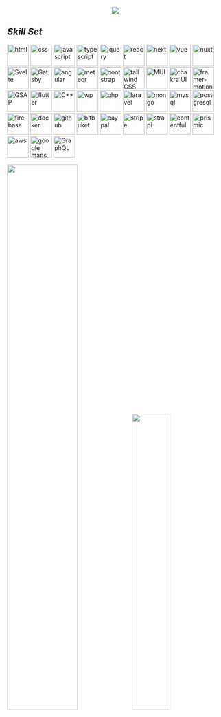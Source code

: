 <p align="center"><img src="https://readme-typing-svg.herokuapp.com/?lines=Web%20and%20Mobile%20;Correct%20Logic%20and%20high%20Creativety;High%20Coding%20level%20and%20Clean%20Code;Always%20learning%20new%20tech&font=Lobster&center=true&width=650&height=120&color=0194DD&vCenter=true&size=36"></p>

## _Skill Set_

<p algin="right" width="320px">
    <img height="50" src="https://user-images.githubusercontent.com/86986628/166917156-8e41705c-9a45-40c9-91c5-88a9725581ae.svg" width="50" alt="html" style="max-width: 100%;">
    <img height="50" src="https://user-images.githubusercontent.com/86986628/186607307-19248a74-3ec4-4bfd-b368-d44a27b6606f.svg" width="50" alt="css" style="max-width: 100%;">
    <img height="50" src="https://user-images.githubusercontent.com/86986628/186025766-5e1b4a99-194c-44c0-a345-791cc0910038.svg" width="50" alt="javascript" style="max-width: 100%;">
    <img height="50" src="https://user-images.githubusercontent.com/86986628/186025974-69e906d5-5c58-4daa-b030-a6ef776049e2.svg" width="50" alt="typescript" style="max-width: 100%;">
    <img height="50" src="https://user-images.githubusercontent.com/86986628/166917536-56a29dea-f9f0-449c-a3aa-19962ff21e95.svg" width="50" alt="jquery" style="max-width: 100%;">
    <img height="50" src="https://user-images.githubusercontent.com/86986628/186025841-0c104922-84d3-44ef-9dd4-328e62160068.svg" width="50" alt="react" style="max-width: 100%;">
    <img height="50" src="https://user-images.githubusercontent.com/86986628/186042940-666ff3ee-03b6-4ca3-b3a6-8639e84dc642.png" width="50" alt="next" style="max-width: 100%;">
    <img height="50" src="https://user-images.githubusercontent.com/86986628/186025905-170d6e48-45f8-4ff9-829c-e2f9a3ebc2be.svg" width="50" alt="vue" style="max-width: 100%;">
    <img height="50" src="https://user-images.githubusercontent.com/86986628/186025927-e6b4668e-5df8-4163-b8d4-25e70cab15b4.svg" width="50" alt="nuxt" style="max-width: 100%;">
    <img height="50" src="https://upload.wikimedia.org/wikipedia/commons/1/1b/Svelte_Logo.svg" width="50" alt="Svelte" style="max-width: 100%;">
    <img height="50" src="https://www.gatsbyjs.com/Gatsby-Monogram.svg" width="50" alt="Gatsby" style="max-width: 100%;">
    <img height="50" src="https://user-images.githubusercontent.com/86986628/186026019-32fff28c-32ad-41fd-8061-a0b5e3c34add.svg" width="50" alt="angular" style="max-width: 100%;">
    <img height="50" src="https://user-images.githubusercontent.com/86986628/166917541-b49543ba-a527-4ea7-8b4f-7e1618f560e2.svg" width="50" alt="meteor" style="max-width: 100%;">
    <img height="50" src="https://user-images.githubusercontent.com/86986628/186607780-2ba1472e-07e5-4a98-9108-968ca3550229.svg" width="50" alt="bootstrap" style="max-width: 100%;">
    <img height="50" src="https://upload.wikimedia.org/wikipedia/commons/d/d5/Tailwind_CSS_Logo.svg" width="50" alt="tailwind CSS" style="max-width: 100%;">
    <img height="50" src="https://mui.com/static/logo.svg" width="50" alt="MUI" style="max-width: 100%;">
    <img height="50" src="https://img.icons8.com/?size=100&id=r9QJ0VFFrn7T&format=png&color=000000" width="50" alt="chakra UI" style="max-width: 100%;">
    <img height="50" src="https://www.krijnrijshouwer.com/images/icons/gallery/framer.png" width="50" alt="framer-motion" style="max-width: 100%;">
    <img height="50" src="https://static.wikia.nocookie.net/logopedia/images/a/a5/GSAP_2023.svg/revision/latest?cb=20231024190052" width="50" alt="GSAP" style="max-width: 100%;">
    <img height="50" src="https://user-images.githubusercontent.com/86986628/166917450-ffa74495-fbca-4035-9a26-b5ce5cb4737b.svg" width="50" alt="flutter" style="max-width: 100%;">
    <img height="50" src="https://user-images.githubusercontent.com/86986628/166917507-ef0f9853-8cf3-4c2c-8144-7ca820a6f81a.svg" width="50" alt="C++" style="max-width: 100%;">
    <img height="50" src="https://user-images.githubusercontent.com/86986628/186043168-aede50c9-2543-4039-a23b-1bc1a768ccd2.png" width="50" alt="wp" style="max-width: 100%;">
    <img height="50" src="https://user-images.githubusercontent.com/86986628/186026679-d950eb7e-323a-47f3-9f86-7e6f08fdae76.svg" width="50" alt="php" style="max-width: 100%;">
    <img height="50" src="https://user-images.githubusercontent.com/86986628/186027027-c99f66d7-6b06-4e97-b960-1eaf54fa64c4.svg" width="50" alt="laravel" style="max-width: 100%;">
    <img height="50" src="https://user-images.githubusercontent.com/86986628/186611812-c849fb14-df32-4419-9d9b-e455494e6062.svg" width="50" alt="mongo" style="max-width: 100%;">
    <img height="50" src="https://user-images.githubusercontent.com/86986628/166917553-eccece2f-4ad0-4cb1-aa24-01fa956999ec.svg" width="50" alt="mysql" style="max-width: 100%;">
    <img height="50" src="https://upload.wikimedia.org/wikipedia/commons/2/29/Postgresql_elephant.svg" width="50" alt="postgresql" style="max-width: 100%;">
    <img height="50" src="https://user-images.githubusercontent.com/86986628/186027351-fe0c9195-6392-42d2-8991-f21f4cda82a7.svg" width="50" alt="firebase" style="max-width: 100%;">
    <img height="50" src="https://user-images.githubusercontent.com/86986628/186045243-ceb3052a-8fb2-44ad-9a8a-ce445a21235f.png" width="50" alt="docker" style="max-width: 100%;">
    <img height="50" src="https://upload.wikimedia.org/wikipedia/commons/9/91/Octicons-mark-github.svg" width="50" alt="github" style="max-width: 100%;">
    <img height="50" src="https://user-images.githubusercontent.com/86986628/186612372-ac9f7cfd-79c2-41b4-8a03-3541ae005aa0.svg" width="50" alt="bitbuket" style="max-width: 100%;">
    <img height="50" src="https://user-images.githubusercontent.com/86986628/166917456-dc0e14b7-8397-4d92-b671-cd0ca44fba80.svg" width="50" alt="paypal" style="max-width: 100%;">
    <img height="50" src="https://user-images.githubusercontent.com/86986628/166917469-dd9db3c6-19e8-4fe9-8f85-7b16c1d64fad.svg" width="50" alt="stripe" style="max-width: 100%;">
    <img height="50" src="https://images.spr.so/cdn-cgi/imagedelivery/j42No7y-dcokJuNgXeA0ig/32f3a89c-99c4-466f-8536-dd75f65fa320/Strapi-Monogram/w=256,quality=90,fit=scale-down" width="50" alt="strapi" style="max-width: 100%;">
    <img height="50" src="https://www.svgrepo.com/show/353600/contentful.svg" width="50" alt="contentful" style="max-width: 100%;">
    <img height="50" src="https://encrypted-tbn0.gstatic.com/images?q=tbn:ANd9GcS4VfMz9lraNOp-j8kq32nlmdWPcqoasjYuS9Umj7MxH2D4eGFBNBeIDoxmcBAhyDMSWyY&usqp=CAU" width="50" alt="prismic" style="max-width: 100%;">
    <img height="50" src="https://user-images.githubusercontent.com/86986628/166917503-65300634-43fe-42c6-b99b-d05fd62751bf.svg" width="50" alt="aws" style="max-width: 100%;">
    <img height="50" src="https://developers.google.com/maps/images/maps-icon.svg" width="50" alt="google maps api" style="max-width: 100%;">
    <img height="50" src="https://cdn.icon-icons.com/icons2/3053/PNG/512/graphql_playground_macos_bigsur_icon_190105.png" width="50" alt="GraphQL" style="max-width: 100%;">
</p>

<p align=left>
<img algin="left" width="57%" src="https://github-readme-stats.vercel.app/api?username=crazybestdev&show_icons=true&cache_seconds=1800&count_private=true&disable_animations=false&title_color=B77EFF&icon_color=9640FF&text_color=fff&bg_color=30,220140,DB1DE5" />
<img width="42%" src="https://github-readme-stats.vercel.app/api/top-langs/?username=crazybestdev&layout=compact&cache_seconds=1800&langs_count=7&show_icons=true&title_color=B77EFF&icon_color=9640FF&text_color=fff&bg_color=30,DB1DE5,220140" />
</p>
